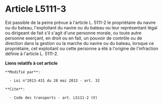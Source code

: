 # Article L5111-3

Est passible de la peine prévue à l'article L. 5111-2 le propriétaire du navire ou du bateau, l'exploitant du navire ou du
bateau ou leur représentant légal ou dirigeant de fait s'il s'agit d'une personne morale, ou toute autre personne exerçant,
en droit ou en fait, un pouvoir de contrôle ou de direction dans la gestion ou la marche du navire ou du bateau, lorsque ce
propriétaire, cet exploitant ou cette personne a été à l'origine de l'infraction définie à l'article L. 5111-2.

**Liens relatifs à cet article**

	**Modifié par**:

	  - Loi n°2013-431 du 28 mai 2013 - art. 32

	**Cite**:

	  - Code des transports - art. L5111-2 (V)
